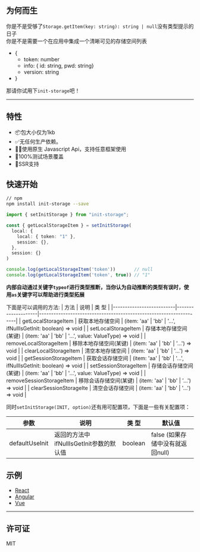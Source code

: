 
## 为何而生
你是不是受够了`Storage.getItem(key: string): string | null`没有类型提示的日子     
你是不是需要一个在应用中集成一个清晰可见的存储空间列表
* {
  * token: number
  * info: { id: string, pwd: string}
  * version: string
* }

那请你试用下`init-storage`吧！

---

## 特性
- 📦包大小仅为1kb
- ✅无任何生产依赖。
- 💪🏼使用原生 Javascript Api，支持任意框架使用
- 💯100%测试场景覆盖
- 🚀SSR支持

## 快速开始

```bash
// npm
npm install init-storage --save
```

```typescript
import { setInitStorage } from "init-storage";

const { getLocalStorageItem } = setInitStorage(
  local: {
    local: { token: "1" },
    session: {},
  }, 
  session: {}
)

console.log(getLocalStorageItem('token'))       // null
console.log(getLocalStorageItem('token', true)) // "1"
```
**内部自动通过关键字`typeof`进行类型推断，当你认为自动推断的类型有误时，使用`as`关键字可以帮助进行类型拓展**

下面是可以调用的方法:
| 方法                      | 说明               | 类 型                                                               | 
|--------------------------|--------------------|--------------------------------------------------------------------|
| getLocalStorageItem      | 获取本地存储空间      | (item: 'aa' \| 'bb' \| '...',  ifNullIsGetInit: boolean) => void   |
| setLocalStorageItem      | 存储本地存储空间(某键) | (item: 'aa' \| 'bb' \| '...',  value: ValueType) => void           | 
| removeLocalStorageItem   | 移除本地存储空间(某键) | (item: 'aa' \| 'bb' \| '...') => void                              | 
| clearLocalStorageItem    | 清空本地存储空间      | (item: 'aa' \| 'bb' \| '...') => void                              |
| getSessionStorageItem    | 获取会话存储空间      | (item: 'aa' \| 'bb' \| '...',  ifNullIsGetInit: boolean) => void   |
| setSessionStorageItem    | 存储会话存储空间(某键) | (item: 'aa' \| 'bb' \| '...',  value: ValueType) => void           | 
| removeSessionStorageItem | 移除会话存储空间(某键) | (item: 'aa' \| 'bb' \| '...') => void                              | 
| clearSessionStorageIte   | 清空会话存储空间      | (item: 'aa' \| 'bb' \| '...') => void                              |

同时`setInitStorage(INIT, option)`还有用可配置项，下面是一些有关配置项：

| 参数            | 说明                                | 类 型       | 默认值                           |
|----------------|-------------------------------------|------------|---------------------------------|
| defaultUseInit | 返回的方法中ifNullIsGetInit参数的默认值 |  boolean   | false (如果存储中没有就返回null)    | 


## 示例

* [React](https://codesandbox.io/s/init-storage-react-fgkfhp?file=/src/App.tsx)
* [Angular](https://codesandbox.io/s/init-storage-angular-e7ul73?file=/src/app/app.component.ts)
* [Vue](https://codesandbox.io/s/init-storage-vue-3sq17x?file=/src/components/MyComponent.vue)

---
## 许可证

MIT